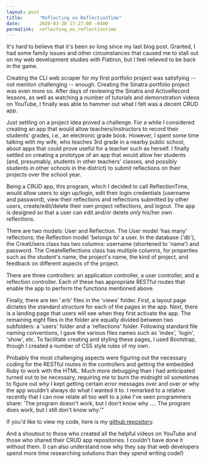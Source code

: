 ```yaml
---
layout: post
title:      "Reflecting on ReflectionTime"
date:       2020-03-30 17:27:00 -0400
permalink:  reflecting_on_reflectiontime
---
```



It's hard to believe that it's been so long since my last blog post. Granted, I had some family issues and other circumstances that caused me to stall out on my web development studies with Flatiron, but I feel relieved to be back in the game. 

Creating the CLI web scraper for my first portfolio project was satisfying -- not mention challenging -- enough. Creating the Sinatra portfolio project was even more so. After days of reviewing the Sinatra and ActiveRecord lessons, as well as watching a number of tutorials and demonstration videos on YouTube, I finally was able to hammer out what I felt was a decent CRUD app. 

Just settling on a project idea proved a challenge. For a while I considered creating an app that would allow teachers/instructors to record their students' grades, i.e., an electronic grade book. However, I spent some time talking with my wife, who teaches 3rd grade in a nearby public school, about apps that could prove useful for a teacher such as herself. I finally settled on creating a prototype of an app that would allow her students (and, presumably, students in other teachers' classes, and possibly students in other schools in the district) to submit reflections on their projects over the school year. 

Being a CRUD app, this program, which I decided to call ReflectionTime, would allow users to sign up/login, edit their login credentials (username and password),  view their reflections and reflections submitted by other users, create/edit/delete their own project reflections, and logout. The app is designed so that a user can edit and/or delete *only* his/her own reflections. 

There are two models: User and Reflection. The User model 'has many' reflections; the Reflection model 'belongs to' a user. In the database ('db'), the CreatUsers class has two columns: username (shortened to 'name') and password. The CreateReflections class has multiple columns, for properties such as the student's name, the project's name, the kind of project, and feedback on different aspects of the project. 

There are three controllers: an application controller, a user controller, and a reflection controller. Each of these has appropriate RESTful routes that enable the app to perform the functions mentioned above. 

Finally, there are ten '.erb' files in the 'views' folder. First, a layout page dictates the standard structure for each of the pages in the app. Next, there is a landing page that users will see when they first activate the app. The remaining eight files in the folder are equally divided between two subfolders: a 'users' folder and a 'reflections' folder. Following standard file naming conventions, I gave the various files names such as 'index', 'login', 'show', etc. To facilitate creating and styling these pages, I used Bootstrap, though I created a number of CSS style rules of my own. 

Probably the most challenging aspects were figuring out the necessary coding for the RESTful routes in the controllers and getting the embedded Ruby to work with the HTML. Much more debugging than I had anticipated turned out to be necessary, requiring me to burn the midnight oil sometimes to figure out why I kept getting certain error messages over and over or why the app wouldn't always do what I wanted it to. I remarked to a relative recently that I can now relate all too well to a  joke I've seen programmers share:  'The program doesn't work, but I don't know why .... The program does work, but I still don't know why.'" 

If you'd like to view my code, here is my [github repository](https://github.com/lindenmeadow/reflectiontime). 

And a shoutout to those who created all the helpful videos on YouTube and those who shared their CRUD app repositories. I couldn't have done it without them. (I can also understand now why they say that web developers spend more time researching solutions than they spend writing code!)












